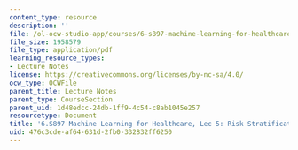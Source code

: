 ```yaml
---
content_type: resource
description: ''
file: /ol-ocw-studio-app/courses/6-s897-machine-learning-for-healthcare-spring-2019/476c3cdeaf64631d2fb0332832ff6250_MIT6_S897S19_lec5.pdf
file_size: 1958579
file_type: application/pdf
learning_resource_types:
- Lecture Notes
license: https://creativecommons.org/licenses/by-nc-sa/4.0/
ocw_type: OCWFile
parent_title: Lecture Notes
parent_type: CourseSection
parent_uid: 1d48edcc-24db-1ff9-4c54-c8ab1045e257
resourcetype: Document
title: '6.S897 Machine Learning for Healthcare, Lec 5: Risk Stratification Part 2'
uid: 476c3cde-af64-631d-2fb0-332832ff6250
---
```


